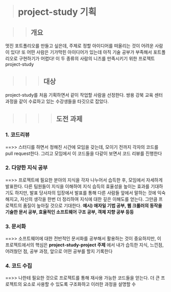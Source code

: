 ># project-study 기획

>>## 개요
멋진 포트폴리오를 만들고 싶은데, 주제로 정할 아이디어를 떠올리는 것이 어려운 사람이 있다! 또 어떤 사람은 기가막힌 아이디어가 있는데 아직 기술 공부가 부족해서 포트폴리오로 구현하기가 어렵다! 이 두 종류의 사람의 니즈를 만족시키기 위한 프로젝트 project-study

>>>## 대상
project-study를 처음 기획하면서 같이 작업할 사람을 선정한다. 쌍용 강북 교육 센터 과정을 같이 수료하고 있는 수강생들을 타깃으로 잡았다.

>>>>## 도전 과제
### 1. 코드리뷰
==>> 스터디를 하면서 정해진 시간에 모임을 갖는데, 모이기 전까지 각자의 코드를 pull request한다. 그리고 모임에서 이 코드들을 다같이 보면서 코드 리뷰를 진행한다

### 2. 다양한 지식 공부
==>> 프로젝트에 필요한 분야의 지식을 각자 나누어서 습득한 후, 모임에서 자세하게 발표한다. 다른 팀원들이 지식을 이해하여 지식 습득의 효율성을 높이는 효과를 기대하기도 하지만, 발표 당사자의 입장에서 발표를 통해 다른 사람들 앞에서 말하는 것에 익숙해지고, 자신의 생각을 한번 더 정리하여 지식에 대한 깊은 이해도를 얻는다. 그만큼 프로젝트의 품질이 높아질 것으로 기대한다. 
**예시) 애자일 기법 공부, 웹 크롤러의 동작을 기술한 문서 공부, 효율적인 소프트웨어 구조 공부, 객체 지향 공부 등등**

### 3. 문서화
==>> 소프트웨어에 대한 전반적인 문서화를 공부해서 활용하는 것이 중요하지만, 이 프로젝트에서의 핵심은 **project-study-project 주제** 에서 내가 습득한 지식, 느낀점, 어려웠던 점, 공부 과정, 앞으로 어떤 공부를 할지 기록한다

### 4. 코드 수집
==>> 나한테 필요한 것으로 프로젝트를 통해 재사용 가능한 코드들을 얻는다. 더 큰 프로젝트의 요소로 사용할 수 있도록 구조화하고 이러한 과정을 설명할 수 
